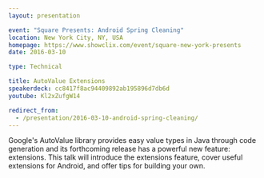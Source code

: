 ```yaml
---
layout: presentation

event: "Square Presents: Android Spring Cleaning"
location: New York City, NY, USA
homepage: https://www.showclix.com/event/square-new-york-presents
date: 2016-03-10

type: Technical

title: AutoValue Extensions
speakerdeck: cc8417f8ac94409892ab195896d7db6d
youtube: Kl2xZufgW14

redirect_from:
  - /presentation/2016-03-10-android-spring-cleaning/
---
```


Google's AutoValue library provides easy value types in Java through code generation and its forthcoming release has a powerful new feature: extensions. This talk will introduce the extensions feature, cover useful extensions for Android, and offer tips for building your own.
